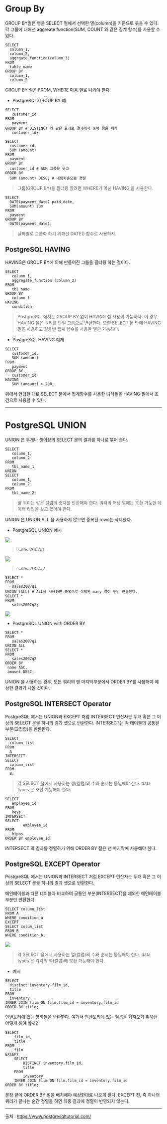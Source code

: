 # Group By

GROUP BY절은 행을 SELECT 절에서 선택한 열(column)을 기준으로
묶을 수 있다. 각 그룹에 대해선 aggreate function(SUM, COUNT 와 같은 집계 함수)를 사용할 수 있다.
```
SELECT
  column_1,
  column_2,
  aggrgate_function(column_3)
FROM
  table_name
GROUP BY
  column_1,
  column_2
```
GROUP BY 절은 FROM, WHERE 다음 절로 나와야 한다.

* PostgreSQL GROUP BY 예

```
SELECT
   customer_id
FROM
   payment
GROUP BY # DISTINCT 와 같은 효과로 결과에서 중복 행을 제거
   customer_id;
```

```
SELECT
  customer_id,
  SUM (amount)
FROM
  payment
GROUP BY
  customer_id # SUM 그룹을 묶고
ORDER BY
  SUM (amount) DESC; # 내림차순으로 정렬
```

> 그룹(GROUP BY)을 필터링 할려면 WHERE가 아닌 HAVING 을 사용한다.

```
SELECT
  DATE(payment_date) paid_date,
  SUM(amount) sum
FROM
  payment
GROUP BY
  DATE(payment_date);
```
> 날짜별로 그룹화 하기 위해선 DATE() 함수르 사용하자.

## PostgreSQL HAVING

HAVING은 GROUP BY에 의해 만들어진 그룹을 필터링 하는 절이다.

```
SELECT
   column_1,
   aggregate_function (column_2)
FROM
   tbl_name
GROUP BY
   column_1
HAVING
   condition;
```
> PostgreSQL 에서는 GROUP BY 없이 HAVING 절 사용이 가능하다. 이 경우, HAVING 절은 쿼리를 단일 그룹으로 변환한다. 또한 SELECT 문 안에 
HAVING 절을 사용하고 싶을땐 집계 함수를 사용한 열만 가능하다.


* PostgreSQL HAVING 예제

```
SELECT
   customer_id,
   SUM (amount)
FROM
   payment
GROUP BY
   customer_id
HAVING
   SUM (amount) > 200; 
```
위에서 언급한 대로 SELECT 문에서 집계함수를 사용한 녀석들을 HAVING 절에서 조건으로 사용할 수 있다.

----


# PostgreSQL UNION

UNION 은 두개나 셋이상의 SELECT 문의 결과를 하나로 묶어 준다. 
```
SELECT
   column_1,
   column_2
FROM
   tbl_name_1
UNION
SELECT
   column_1,
   column_2
FROM
   tbl_name_2;
```
> 양 쿼리는 같은 칼럼의 숫자를 반환해야 한다.
> 쿼리의 해당 열에는 호환 가능한 데이터 타입을 갖고 있어야 한다.

UNION 은 UNION ALL 을 사용하지 않으면 중복된 rows는 삭제한다.

* PostgreSQL UNION 예시

<img src="https://www.postgresqltutorial.com/wp-content/uploads/2013/05/sales2007q1.png">

> sales 2007q1

<img src="https://www.postgresqltutorial.com/wp-content/uploads/2013/05/sales2007q2.png">

> sales 2007q2

```
SELECT *
FROM
   sales2007q1
UNION (ALL) # ALL을 사용하면 중복으로 삭제된 mary 열이 두번 반복된다.
SELECT *
FROM
   sales2007q2;
```

<img src="https://www.postgresqltutorial.com/wp-content/uploads/2013/05/PostgreSQL-UNION-ALL-result.png">

* PostgreSQL UNION with ORDER BY

```
SELECT *
FROM
   sales2007q1
UNION ALL
SELECT *
FROM
   sales2007q2
ORDER BY 
 name ASC,
 amount DESC;
```
UNION 을 사용하는 경우, 모든 쿼리의 맨 마지막부분에서 ORDER BY를 사용해야 예상한 결과가 나올 것이다.

## PostgreSQL INTERSECT Operator

PostgreSQL 에서는 UNION과 EXCEPT 처럼 INTERSECT 연산자는 두개 혹은 그 이상의 SELECT 문을 하나의 결과 셋으로 반환한다. INTERSECT는 
각 테이블의 공통된 부분(교집합)을 반환한다.

```
SELECT
  column_list
FROM
  A
INTERSECT
SELECT
  column_list
FROM
  B;
```

> 각 SELECT 절에서 사용하는 행(칼럼)의 수와 순서는 동일해야 한다.
> data types 은 호환 가능해야 한다.

```
SELECT
   employee_id
FROM
   keys
INTERSECT
SELECT
        employee_id
FROM
   hipos
ORDER BY employee_id; 
```
INTERSECT 의 결과를 정렬하기 위해 ORDER BY 절은 맨 마지막에 사용해야 한다.

## PostgreSQL EXCEPT Operator

PostgreSQL 에서는 UNION과 INTERSECT 처럼 EXCEPT 연산자는 두개 혹은 그 이상의 SELECT 문을 하나의 결과 셋으로 반환한다. 

메인테이블과 다른 테이블과 비교하여 공통인 부분(INTERSECT)을 제외한 메인테이블 부분만 반환한다.

```
SELECT column_list
FROM A
WHERE condition_a
EXCEPT
SELECT colum_list
FROM B
WHERE condition_b;
```

<img src="https://www.postgresqltutorial.com/wp-content/uploads/2016/06/PostgreSQL-EXCEPT.png">

> 각 SELECT 절에서 사용하는 열(칼럼)의 수와 순서는 동일해야 한다.
> data types 은 각각의 열(칼럼)에 호환 가능해야 한다.

* 예시

```
SELECT
  distinct inventory.film_id,
  title
FROM
  inventory
INNER JOIN film ON film.film_id = inventory.film_id
ORDER BY title;
```

인벤토리에 있는 영화들을 반환한다. 여기서 인벤토리에 있는 필름을 가져오기 위해선 어떻게 해야 할까?

```
SELECT
	film_id,
	title
FROM
	film
EXCEPT
	SELECT
		DISTINCT inventory.film_id,
		title
	FROM
		inventory
	INNER JOIN film ON film.film_id = inventory.film_id
ORDER BY title;
```

문장 끝에 ORDER BY 절을 배치해야 예상한대로 나오게 된다. EXCEPT 전, 즉 하나의 쿼리가 끝나는 순간 정렬을 하면 최종 결과에 정렬이 반영되지 않는다.

----

출처 : https://www.postgresqltutorial.com/
